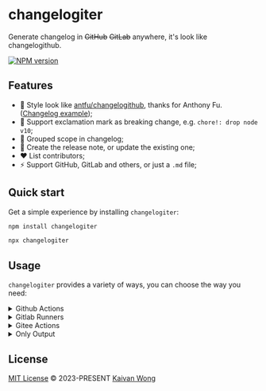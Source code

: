 # changelogiter

Generate changelog in ~~GitHub~~ ~~GitLab~~ anywhere, it's look like changelogithub.

[![NPM version](https://img.shields.io/npm/v/changelogiter?color=fa6673&label=npm&logo=npm&logoColor=ffffff)](https://www.npmjs.com/package/changelogiter)

## Features

- 🎨 Style look like [antfu/changelogithub](https://github.com/antfu/changelogithub), thanks for Anthony Fu. ([Changelog example](https://github.com/kaivanwong/opuntia/releases/tag/v0.0.1));
- 🚨 Support exclamation mark as breaking change, e.g. `chore!: drop node v10`;
- 💅 Grouped scope in changelog;
- 📃 Create the release note, or update the existing one;
- ❤ List contributors;
- ⚡ Support GitHub, GitLab and others, or just a `.md` file;

## Quick start

Get a simple experience by installing `changelogiter`:

```bash [npm]
npm install changelogiter

npx changelogiter
```

## Usage

`changelogiter` provides a variety of ways, you can choose the way you need:

<details>
<summary>Github Actions</summary>
<br>

```yml
# .github/workflows/release.yml

name: Release

permissions:
  contents: write

on:
  push:
    tags:
      - 'v*'

jobs:
  release:
    runs-on: ubuntu-latest
    steps:
      - uses: actions/checkout@v3
        with:
          fetch-depth: 0

      - uses: actions/setup-node@v3
        with:
          node-version: 16.x

      - run: npx changelogiter # or changelogiter@x.x.x if ensure the stable result
        env:
          GITHUB_TOKEN: ${{secrets.GITHUB_TOKEN}}
```

<br>
</details>

<details>
<summary>Gitlab Runners</summary>
<br>

```
```

<br>
</details>

<details>
<summary>Gitee Actions</summary>
<br>

```
```

<br>
</details>

<details>
<summary>Only Output</summary>
<br>

```
```

<br>
</details>

## License

[MIT License](./LICENSE) © 2023-PRESENT [Kaivan Wong](https://github.com/kaivanwong)
